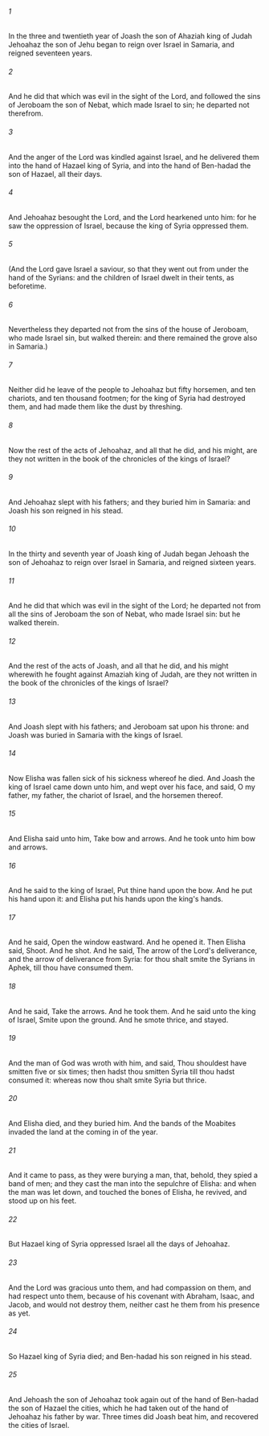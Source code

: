 ###### 1
In the three and twentieth year of Joash the son of Ahaziah king of Judah Jehoahaz the son of Jehu began to reign over Israel in Samaria, and reigned seventeen years.

###### 2
And he did that which was evil in the sight of the Lord, and followed the sins of Jeroboam the son of Nebat, which made Israel to sin; he departed not therefrom.

###### 3
And the anger of the Lord was kindled against Israel, and he delivered them into the hand of Hazael king of Syria, and into the hand of Ben-hadad the son of Hazael, all their days.

###### 4
And Jehoahaz besought the Lord, and the Lord hearkened unto him: for he saw the oppression of Israel, because the king of Syria oppressed them.

###### 5
(And the Lord gave Israel a saviour, so that they went out from under the hand of the Syrians: and the children of Israel dwelt in their tents, as beforetime.

###### 6
Nevertheless they departed not from the sins of the house of Jeroboam, who made Israel sin, but walked therein: and there remained the grove also in Samaria.)

###### 7
Neither did he leave of the people to Jehoahaz but fifty horsemen, and ten chariots, and ten thousand footmen; for the king of Syria had destroyed them, and had made them like the dust by threshing.

###### 8
Now the rest of the acts of Jehoahaz, and all that he did, and his might, are they not written in the book of the chronicles of the kings of Israel?

###### 9
And Jehoahaz slept with his fathers; and they buried him in Samaria: and Joash his son reigned in his stead.

###### 10
In the thirty and seventh year of Joash king of Judah began Jehoash the son of Jehoahaz to reign over Israel in Samaria, and reigned sixteen years.

###### 11
And he did that which was evil in the sight of the Lord; he departed not from all the sins of Jeroboam the son of Nebat, who made Israel sin: but he walked therein.

###### 12
And the rest of the acts of Joash, and all that he did, and his might wherewith he fought against Amaziah king of Judah, are they not written in the book of the chronicles of the kings of Israel?

###### 13
And Joash slept with his fathers; and Jeroboam sat upon his throne: and Joash was buried in Samaria with the kings of Israel.

###### 14
Now Elisha was fallen sick of his sickness whereof he died. And Joash the king of Israel came down unto him, and wept over his face, and said, O my father, my father, the chariot of Israel, and the horsemen thereof.

###### 15
And Elisha said unto him, Take bow and arrows. And he took unto him bow and arrows.

###### 16
And he said to the king of Israel, Put thine hand upon the bow. And he put his hand upon it: and Elisha put his hands upon the king's hands.

###### 17
And he said, Open the window eastward. And he opened it. Then Elisha said, Shoot. And he shot. And he said, The arrow of the Lord's deliverance, and the arrow of deliverance from Syria: for thou shalt smite the Syrians in Aphek, till thou have consumed them.

###### 18
And he said, Take the arrows. And he took them. And he said unto the king of Israel, Smite upon the ground. And he smote thrice, and stayed.

###### 19
And the man of God was wroth with him, and said, Thou shouldest have smitten five or six times; then hadst thou smitten Syria till thou hadst consumed it: whereas now thou shalt smite Syria but thrice.

###### 20
And Elisha died, and they buried him. And the bands of the Moabites invaded the land at the coming in of the year.

###### 21
And it came to pass, as they were burying a man, that, behold, they spied a band of men; and they cast the man into the sepulchre of Elisha: and when the man was let down, and touched the bones of Elisha, he revived, and stood up on his feet.

###### 22
But Hazael king of Syria oppressed Israel all the days of Jehoahaz.

###### 23
And the Lord was gracious unto them, and had compassion on them, and had respect unto them, because of his covenant with Abraham, Isaac, and Jacob, and would not destroy them, neither cast he them from his presence as yet.

###### 24
So Hazael king of Syria died; and Ben-hadad his son reigned in his stead.

###### 25
And Jehoash the son of Jehoahaz took again out of the hand of Ben-hadad the son of Hazael the cities, which he had taken out of the hand of Jehoahaz his father by war. Three times did Joash beat him, and recovered the cities of Israel.

